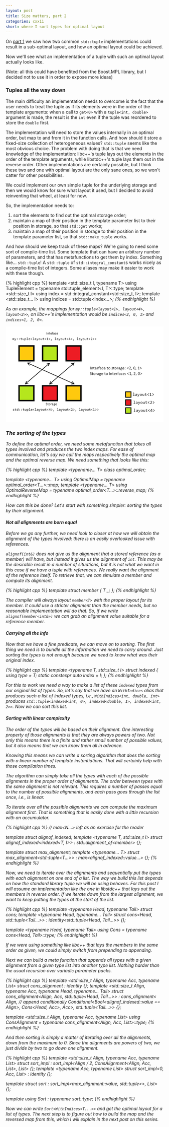 ```yaml
---
layout: post
title: Size matters, part 2
categories: cxx11
short: where I sort types for optimal layout 
---
```


On [part 1][previous] we saw how two common `std::tuple` implementations could
result in a sub-optimal layout, and how an optimal layout could be achieved.

Now we'll see what an implementation of a tuple with such an optimal layout
actually looks like.

(Note: all this could have benefited from the Boost.MPL library, but I decided
not to use it in order to expose more ideas)

### Tuples all the way down

The main difficulty an implementation needs to overcome is the fact that the
user needs to treat the tuple as if its elements were in the order of the
template arguments: when a call to `get<0>` with a `tuple<int, double>` argument
is made, the result is the `int` even if the tuple was reordered to store the
`double` first.

The implementation will need to store the values internally in an optimal order,
but map to and from it in the function calls. And how should it store a
fixed-size collection of heterogeneous values? `std::tuple` seems like the most
obvious choice. The problem with doing that is that we need knowledge of the
implementation: libc++'s tuple lays out the elements in the order of the
template arguments, while libstdc++'s tuple lays them out in the reverse order.
Other implementations are certainly possible, but I think these two and one with
optimal layout are the only sane ones, so we won't catter for other
possibilities.

We could implement our own simple tuple for the underlying storage and then we
would know for sure what layout it used, but I decided to avoid reinventing that
wheel, at least for now.

So, the implementation needs to:

 1. sort the elements to find out the optimal storage order;
 2. maintain a map of their position in the template parameter list to their
    position in storage, so that `std::get` works;
 3. maintain a map of their position in storage to their position in the template
    parameter list, so that `std::make_tuple` works.

And how should we keep track of these maps? We're going to need some sort of
compile-time list. Some template that can have an arbitrary number of
parameters, and that has metafunctions to get them by index. Something like...
`std::tuple`! A `std::tuple` of `std::integral_constant`s works nicely as a
compile-time list of integers. Some aliases may make it easier to work with
these though.

{% highlight cpp %}
template <std::size_t I, typename T>
using TupleElement = typename std::tuple_element<I, T>::type;
template <std::size_t I>
using index = std::integral_constant<std::size_t, I>;
template <std::size_t... I>
using indices = std::tuple<index<I>...>;
{% endhighlight %}

As an example, the mappings for `my::tuple<layout<1>, layout<4>, layout<2>>`, on
libc++'s implementation would be `indices<2, 0, 1>` and `indices<1, 2, 0>`.

![Mappings in action][mappings]

### The sorting of the types

To define the optimal order, we need some metafunction that takes all types
involved and produces the two index maps. For ease of communication, let's say
we call the maps respectively the *optimal map* and the *optimal reverse map*.
We need something that looks like this:

{% highlight cpp %}
template <typename... T>
class optimal_order;

template <typename... T>
using OptimalMap = typename optimal_order<T...>::map;
template <typename... T>
using OptimalReverseMap = typename optimal_order<T...>::reverse_map;
{% endhighlight %}

How can this be done? Let's start with something simpler: sorting the types by
their alignment.

#### Not all alignments are born equal

Before we go any further, we need look to closer at how we will obtain the
alignment of the types involved: there is an easily overlooked issue with
references.

`alignof(int&)` does not give us the alignment that a stored reference (as a member)
will have, but instead it gives us the alignment of `int`. This may be the desirable
result in a number of situations, but it is not what we want in this case if we
have a tuple with references. We really want the alignment of the reference
itself. To retrieve that, we can simulate a member and compute its alignment.

{% highlight cpp %}
template <typename T>
struct member { T _; };
{% endhighlight %}

The compiler will always layout `member<T>` with the proper layout for its
member. It could use a stricter alignment than the member needs, but no
reasonable implementation will do that. So, if we write `alignof(member<int&>)`
we can grab an alignment value suitable for a reference member.

#### Carrying all the info

Now that we have a fine predicate, we can move on to sorting. The first thing we
need is to bundle all the information we need to carry around.  Just sorting the
types is not enough because we need to know what was their original index.

{% highlight cpp %}
template <typename T, std::size_t I>
struct indexed {
    using type = T;
    static constexpr auto index = I;
};
{% endhighlight %}

For this to work we need a way to make a list of these `indexed` types from our
original list of types. So, let's say that we have an `WithIndices` alias that
produces such a list of indexed types, i.e., `WithIndices<int, double, int>`
produces `std::tuple<indexed<int, 0>, indexed<double, 1>, indexed<int, 2>>`. Now
we can sort this list.

#### Sorting with linear complexity

The order of the types will be based on their alignment. One interesting property of those
alignments is that they are always powers of two. Not only this means there is a
finite and rather small number of possible values, but it also means that we
can know them all in advance.

Knowing this means we can write a sorting algorithm that does the sorting with a
linear number of template instantiations. That will certainly help with those
compilation times.

The algorithm can simply take all the types with each of the possible alignments
in the proper order of alignments. The order between types with the same
alignment is not relevant. This requires a number of passes equal to the number
of possible alignments, and each pass goes through the list once, i.e., is
linear.

To iterate over all the possible alignments we can compute the maximum alignment
first. That is something that is easily done with a little recursion with an
accumulator.

{% highlight cpp %}
// max<N...> left as an exercise for the reader

template <typename T>
struct alignof_indexed;
template <typename T, std::size_t I>
struct alignof_indexed<indexed<T, I>> : std::alignment_of<member<T>> {};

template <typename T>
struct max_alignment;
template <typename... T>
struct max_alignment<std::tuple<T...>> : max<alignof_indexed<T>::value...> {};
{% endhighlight %}

Now, we need to iterate over the alignments and sequentially put the types with
each alignment on one end of a list. The way we build this list depends on how
the standard library tuple we will be using behaves. For this post I will
assume an implementation like the one in libstdc++ that lays out the members in
reverse order. If we iterate down from the largest alignment, we want to keep
putting the types at the start of the list.

{% highlight cpp %}
template <typename Head, typename Tail>
struct cons;
template <typename Head, typename... Tail>
struct cons<Head, std::tuple<Tail...>>
: identity<std::tuple<Head, Tail...>> {};

template <typename Head, typename Tail>
using Cons = typename cons<Head, Tail>::type;
{% endhighlight %}

If we were using something like libc++ that lays the members in the same order
as given, we could simply switch from prepending to appending.

Next we can build a meta function that appends all types with a given alignment
from a given type list into another type list. Nothing harder than the usual
recursion over variadic parameter packs.

{% highlight cpp %}
template <std::size_t Align, typename Acc, typename List>
struct cons_alignment : identity<Acc> {};
template <std::size_t Align, typename Acc, typename Head, typename... Tail>
struct cons_alignment<Align, Acc, std::tuple<Head, Tail...>>
: cons_alignment<
    Align,
    // append conditionally
    Conditional<Bool<alignof_indexed<Head>::value == Align>, Cons<Head, Acc>, Acc>,
    std::tuple<Tail...>> {};

template <std::size_t Align, typename Acc, typename List>
using ConsAlignment = typename cons_alignment<Align, Acc, List>::type;
{% endhighlight %}

And then sorting is simply a matter of iterating over all the alignments, down
from the maximum to 0. Since the alignments are powers of two, we just divide by
two to go down one alignment.

{% highlight cpp %}
template <std::size_t Align, typename Acc, typename List>
struct sort_impl
: sort_impl<Align / 2, ConsAlignment<Align, Acc, List>, List> {};
template <typename Acc, typename List>
struct sort_impl<0, Acc, List> : identity<Acc> {};

template <typename List>
struct sort : sort_impl<max_alignment<List>::value, std::tuple<>, List> {};

template <typename List>
using Sort : typename sort<List>::type;
{% endhighlight %}

Now we can write `Sort<WithIndices<T...>>` and get the optimal layout for a
list of types. The next step is to figure out how to build the map and the
reversed map from this, which I will explain in the next post on this series.

 [mappings]: /images/2012-10-20-optimal-tuple-ii-01.png 

 [previous]: /cxx11/2012/07/06/optimal-tuple-i.html "Previously..."
<!-- [next]: /xxxx/xx/xx/optimal-tuple-iii.html "To be continued..." -->


